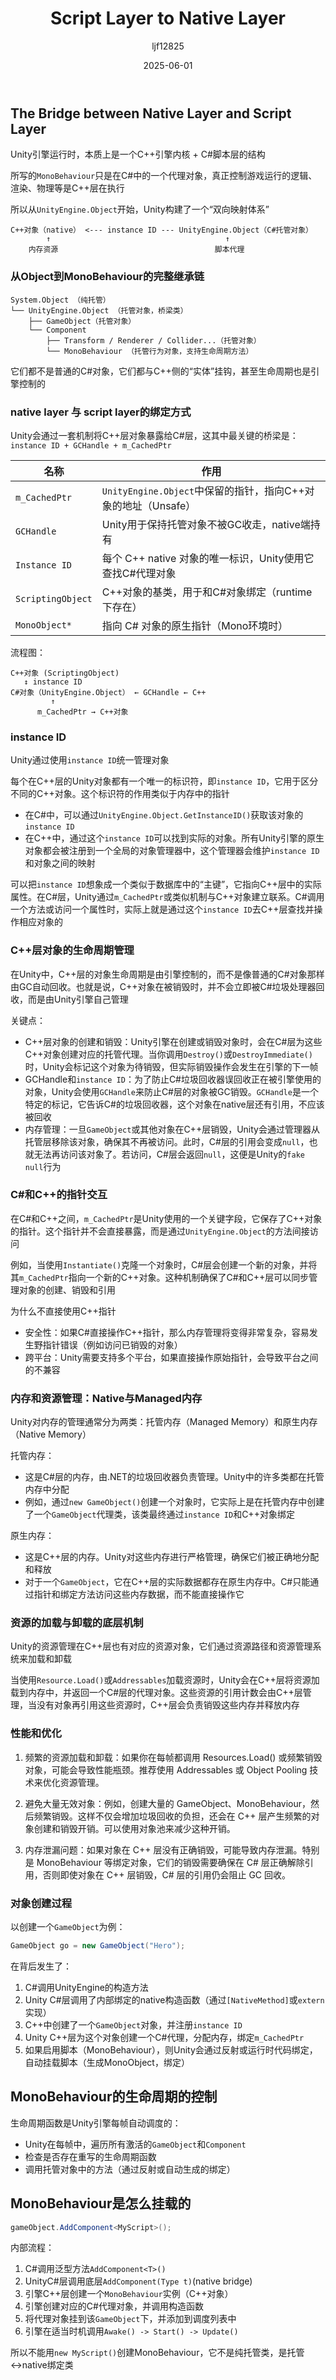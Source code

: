 ﻿---
title: "Script Layer to Native Layer"
date: 2025-06-01
categories: [Note]
tags: [Unity, Underlying Principle]
author: "ljf12825"
summary: Unity's double layer structure
---
## The Bridge between Native Layer and Script Layer
Unity引擎运行时，本质上是一个C++引擎内核 + C#脚本层的结构

所写的`MonoBehaviour`只是在C#中的一个代理对象，真正控制游戏运行的逻辑、渲染、物理等是C++层在执行

所以从`UnityEngine.Object`开始，Unity构建了一个“双向映射体系”
```plaintext
C++对象（native） <--- instance ID --- UnityEngine.Object（C#托管对象）
        ↑                                       ↑
    内存资源                                   脚本代理
```

### 从Object到MonoBehaviour的完整继承链
```text
System.Object （纯托管）
└── UnityEngine.Object （托管对象，桥梁类）
    ├── GameObject（托管对象）
    └── Component
        ├── Transform / Renderer / Collider...（托管对象）
        └── MonoBehaviour （托管行为对象，支持生命周期方法）
```
它们都不是普通的C#对象，它们都与C++侧的“实体”挂钩，甚至生命周期也是引擎控制的

### native layer 与 script layer的绑定方式
Unity会通过一套机制将C++层对象暴露给C#层，这其中最关键的桥梁是：`instance ID + GCHandle + m_CachedPtr`

| 名称                | 作用                                            |
| ----------------- | --------------------------------------------- |
| `m_CachedPtr`     | `UnityEngine.Object`中保留的指针，指向C++对象的地址（Unsafe） |
| `GCHandle`        | Unity用于保持托管对象不被GC收走，native端持有                 |
| `Instance ID`     | 每个 C++ native 对象的唯一标识，Unity使用它查找C#代理对象        |
| `ScriptingObject` | C++对象的基类，用于和C#对象绑定（runtime下存在）                |
| `MonoObject*`     | 指向 C# 对象的原生指针（Mono环境时）                        |

流程图：
```plaintext
C++对象 (ScriptingObject)
   ↕ instance ID
C#对象（UnityEngine.Object） ← GCHandle ← C++
         ↑
      m_CachedPtr → C++对象
```

### instance ID
Unity通过使用`instance ID`统一管理对象

每个在C++层的Unity对象都有一个唯一的标识符，即`instance ID`，它用于区分不同的C++对象。这个标识符的作用类似于内存中的指针
- 在C#中，可以通过`UnityEngine.Object.GetInstanceID()`获取该对象的`instance ID`
- 在C++中，通过这个`instance ID`可以找到实际的对象。所有Unity引擎的原生对象都会被注册到一个全局的对象管理器中，这个管理器会维护`instance ID`和对象之间的映射

可以把`instance ID`想象成一个类似于数据库中的“主键”，它指向C++层中的实际属性。在C#层，Unity通过`m_CachedPtr`或类似机制与C++对象建立联系。C#调用一个方法或访问一个属性时，实际上就是通过这个`instance ID`去C++层查找并操作相应对象的

### C++层对象的生命周期管理
在Unity中，C++层的对象生命周期是由引擎控制的，而不是像普通的C#对象那样由GC自动回收。也就是说，C++对象在被销毁时，并不会立即被C#垃圾处理器回收，而是由Unity引擎自己管理

关键点：
- C++层对象的创建和销毁：Unity引擎在创建或销毁对象时，会在C#层为这些C++对象创建对应的托管代理。当你调用`Destroy()`或`DestroyImmediate()`时，Unity会标记这个对象为待销毁，但实际销毁操作会发生在引擎的下一帧
- GCHandle和`instance ID`：为了防止C#垃圾回收器误回收正在被引擎使用的对象，Unity会使用`GCHandle`来防止C#层的对象被GC销毁。`GCHandle`是一个特定的标记，它告诉C#的垃圾回收器，这个对象在native层还有引用，不应该被回收
- 内存管理：一旦`GameObject`或其他对象在C++层销毁，Unity会通过管理器从托管层移除该对象，确保其不再被访问。此时，C#层的引用会变成`null`，也就无法再访问该对象了。若访问，C#层会返回`null`，这便是Unity的`fake null`行为

### C#和C++的指针交互
在C#和C++之间，`m_CachedPtr`是Unity使用的一个关键字段，它保存了C++对象的指针。这个指针并不会直接暴露，而是通过`UnityEngine.Object`的方法间接访问

例如，当使用`Instantiate()`克隆一个对象时，C#层会创建一个新的对象，并将其`m_CachedPtr`指向一个新的C++对象。这种机制确保了C#和C++层可以同步管理对象的创建、销毁和引用

为什么不直接使用C++指针
- 安全性：如果C#直接操作C++指针，那么内存管理将变得非常复杂，容易发生野指针错误（例如访问已销毁的对象）
- 跨平台：Unity需要支持多个平台，如果直接操作原始指针，会导致平台之间的不兼容

### 内存和资源管理：Native与Managed内存
Unity对内存的管理通常分为两类：托管内存（Managed Memory）和原生内存（Native Memory）

托管内存：
- 这是C#层的内存，由.NET的垃圾回收器负责管理。Unity中的许多类都在托管内存中分配
- 例如，通过`new GameObject()`创建一个对象时，它实际上是在托管内存中创建了一个`GameObject`代理类，该类最终通过`instance ID`和C++对象绑定

原生内存：
- 这是C++层的内存。Unity对这些内存进行严格管理，确保它们被正确地分配和释放
- 对于一个`GameObject`，它在C++层的实际数据都存在原生内存中。C#只能通过指针和绑定方法访问这些内存数据，而不能直接操作它

### 资源的加载与卸载的底层机制
Unity的资源管理在C++层也有对应的资源对象，它们通过资源路径和资源管理系统来加载和卸载

当使用`Resource.Load()`或`Addressables`加载资源时，Unity会在C++层将资源加载到内存中，并返回一个C#层的代理对象。这些资源的引用计数会由C++层管理，当没有对象再引用这些资源时，C++层会负责销毁这些内存并释放内存

### 性能和优化

1. 频繁的资源加载和卸载：如果你在每帧都调用 Resources.Load() 或频繁销毁对象，可能会导致性能瓶颈。推荐使用 Addressables 或 Object Pooling 技术来优化资源管理。

2. 避免大量无效对象：例如，创建大量的 GameObject、MonoBehaviour，然后频繁销毁。这样不仅会增加垃圾回收的负担，还会在 C++ 层产生频繁的对象创建和销毁开销。可以使用对象池来减少这种开销。

3. 内存泄漏问题：如果对象在 C++ 层没有正确销毁，可能导致内存泄漏。特别是 MonoBehaviour 等绑定对象，它们的销毁需要确保在 C# 层正确解除引用，否则即使对象在 C++ 层销毁，C# 层的引用仍会阻止 GC 回收。


### 对象创建过程
以创建一个`GameObject`为例：
```cs
GameObject go = new GameObject("Hero");
```
在背后发生了：
1. C#调用UnityEngine的构造方法
2. Unity C#层调用了内部绑定的native构造函数（通过`[NativeMethod]`或`extern`实现）
3. C++中创建了一个`GameObject`对象，并注册`instance ID`
4. Unity C++层为这个对象创建一个C#代理，分配内存，绑定`m_CachedPtr`
5. 如果启用脚本（MonoBehaviour），则Unity会通过反射或运行时代码绑定，自动挂载脚本（生成MonoObject，绑定）

## MonoBehaviour的生命周期的控制
生命周期函数是Unity引擎每帧自动调度的：
- Unity在每帧中，遍历所有激活的`GameObject`和`Component`
- 检查是否存在重写的生命周期函数
- 调用托管对象中的方法（通过反射或自动生成的绑定）

## MonoBehaviour是怎么挂载的
```cs
gameObject.AddComponent<MyScript>();
```
内部流程：
1. C#调用泛型方法`AddComponent<T>()`
2. UnityC#层调用底层`AddComponent(Type t)`(native bridge)
3. 引擎C++层创建一个`MonoBehaviour`实例（C++对象）
4. 引擎创建对应的C#代理对象，并调用构造函数
5. 将代理对象挂到该`GameObject`下，并添加到调度列表中
6. 引擎在适当时机调用`Awake() -> Start() -> Update()`

所以不能用`new MyScript()`创建MonoBehaviour，它不是纯托管类，是托管↔native绑定类
